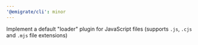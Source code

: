 ```yaml
---
'@emigrate/cli': minor
---
```


Implement a default "loader" plugin for JavaScript files (supports `.js`, `.cjs` and `.mjs` file extensions)

